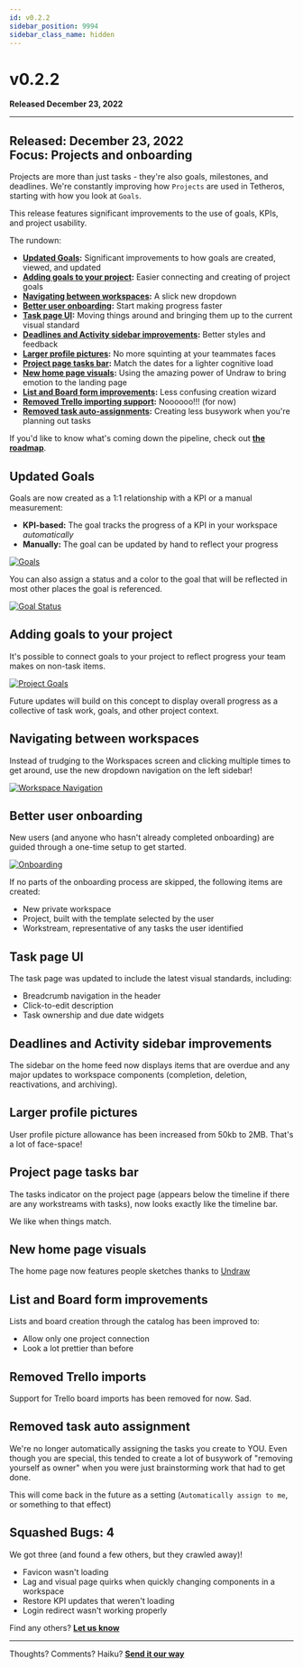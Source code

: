 ```yaml
---
id: v0.2.2
sidebar_position: 9994
sidebar_class_name: hidden
---
```


# v0.2.2
**Released December 23, 2022**
  
---

**Released:** December 23, 2022  
**Focus:** Projects and onboarding  
---  

Projects are more than just tasks - they're also goals, milestones, and deadlines.  We're constantly improving how `Projects` are used in Tetheros, starting with how you look at `Goals`.  

This release features significant improvements to the use of goals, KPIs, and project usability.  
  
The rundown:  
- **[Updated Goals](#updated-goals):** Significant improvements to how goals are created, viewed, and updated
- **[Adding goals to your project](#adding-goals-to-your-project):** Easier connecting and creating of project goals
- **[Navigating between workspaces](#navigating-between-workspaces):** A slick new dropdown
- **[Better user onboarding](#better-user-onboarding):** Start making progress faster
- **[Task page UI](#task-page-ui):** Moving things around and bringing them up to the current visual standard
- **[Deadlines and Activity sidebar improvements](#deadlines-and-activity-sidebar-improvements):** Better styles and feedback
- **[Larger profile pictures](#larger-profile-pictures):** No more squinting at your teammates faces
- **[Project page tasks bar](#project-page-tasks-bar):** Match the dates for a lighter cognitive load
- **[New home page visuals](#new-home-page-visuals):** Using the amazing power of Undraw to bring emotion to the landing page
- **[List and Board form improvements](#list-and-board-form-improvements):** Less confusing creation wizard
- **[Removed Trello importing support](#removed-trello-imports):** Noooooo!!!  (for now)
- **[Removed task auto-assignments](#removed-task-auto-assignment):** Creating less busywork when you're planning out tasks

  
If you'd like to know what's coming down the pipeline, check out **[the roadmap](/docs/roadmap)**.  

## Updated Goals  
Goals are now created as a 1:1 relationship with a KPI or a manual measurement:  
- **KPI-based:** The goal tracks the progress of a KPI in your workspace *automatically*  
- **Manually:** The goal can be updated by hand to reflect your progress  

[![Goals](../assets/v022-keyresults.png)](../assets/v022-keyresults.png)  
  
You can also assign a status and a color to the goal that will be reflected in most other places the goal is referenced.  
  
[![Goal Status](../assets/v022-keyresult-status.png)](../assets/v022-keyresult-status.png)  
  
## Adding goals to your project  
It's possible to connect goals to your project to reflect progress your team makes on non-task items.  

[![Project Goals](../assets/v022-project-goal.png)](../assets/v022-project-goal.png)  
  
Future updates will build on this concept to display overall progress as a collective of task work, goals, and other project context.
  
## Navigating between workspaces  
Instead of trudging to the Workspaces screen and clicking multiple times to get around, use the new dropdown navigation on the left sidebar!  

[![Workspace Navigation](../assets/v022-workspace-nav.png)](../assets/v022-workspace-nav.png)  
 
## Better user onboarding 
New users (and anyone who hasn't already completed onboarding) are guided through a one-time setup to get started.  

[![Onboarding](../assets/v022-onboarding.png)](../assets/v022-onboarding.png)  
  
If no parts of the onboarding process are skipped, the following items are created:  
- New private workspace  
- Project, built with the template selected by the user  
- Workstream, representative of any tasks the user identified
  
## Task page UI  
The task page was updated to include the latest visual standards, including:  
- Breadcrumb navigation in the header  
- Click-to-edit description  
- Task ownership and due date widgets  
  
## Deadlines and Activity sidebar improvements  
The sidebar on the home feed now displays items that are overdue and any major updates to workspace components (completion, deletion, reactivations, and archiving).  
  
## Larger profile pictures  
User profile picture allowance has been increased from 50kb to 2MB.  That's a lot of face-space!  
  
## Project page tasks bar  
The tasks indicator on the project page (appears below the timeline if there are any workstreams with tasks), now looks exactly like the timeline bar.  

We like when things match.  
  
## New home page visuals  
The home page now features people sketches thanks to [Undraw](https://undraw.co/)  
  
## List and Board form improvements  
Lists and board creation through the catalog has been improved to:  
- Allow only one project connection  
- Look a lot prettier than before  
  
## Removed Trello imports  
Support for Trello board imports has been removed for now.  Sad.  
  
## Removed task auto assignment  
We're no longer automatically assigning the tasks you create to YOU.  Even though you are special, this tended to create a lot of busywork of "removing yourself as owner" when you were just brainstorming work that had to get done.  

This will come back in the future as a setting (`Automatically assign to me`, or something to that effect)  
  
## Squashed Bugs: 4  
We got three (and found a few others, but they crawled away)!  
- Favicon wasn't loading  
- Lag and visual page quirks when quickly changing components in a workspace  
- Restore KPI updates that weren't loading  
- Login redirect wasn't working properly  
  
Find any others?  **[Let us know](mailto:ideas@tetheros.com)**

---  
Thoughts?  Comments?  Haiku?  **[Send it our way](mailto:ideas@tetheros.com)**